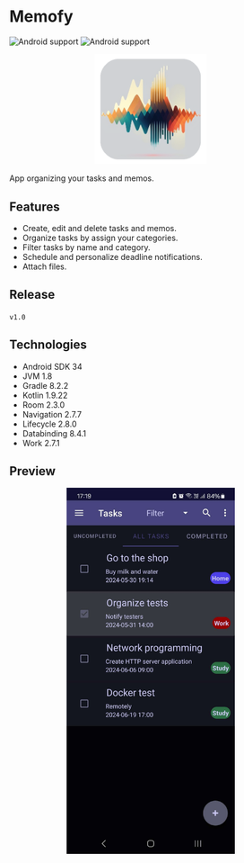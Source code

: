 # Memofy

![Android support](https://shields.io/badge/Android-SDK_34-green) ![Android support](https://shields.io/badge/v.1.0-purple)

<p align="center">
    <img src="images/logo.png" width="200" alt="logo"/> 
</p>

App organizing your tasks and memos.

## Features

- Create, edit and delete tasks and memos.
- Organize tasks by assign your categories.
- Filter tasks by name and category.
- Schedule and personalize deadline notifications.
- Attach files.

## Release

`
v1.0
`

## Technologies

- Android SDK 34
- JVM 1.8
- Gradle 8.2.2
- Kotlin 1.9.22
- Room 2.3.0
- Navigation 2.7.7
- Lifecycle 2.8.0
- Databinding 8.4.1
- Work 2.7.1


## Preview

<p align="center">
    <img src="images/preview.jpg" width="300" alt="logo"/> 
</p>
